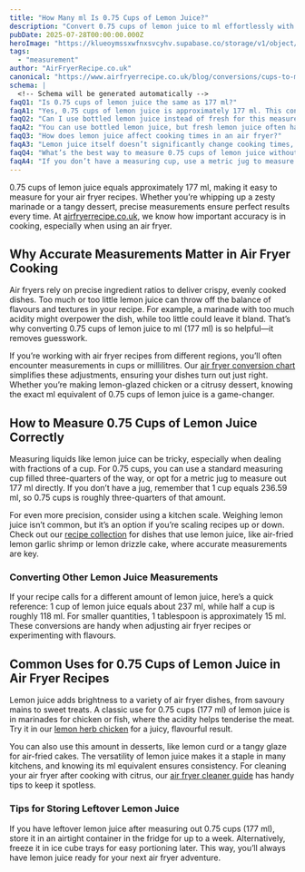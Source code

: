 ```yaml
---
title: "How Many ml Is 0.75 Cups of Lemon Juice?"
description: "Convert 0.75 cups of lemon juice to ml effortlessly with our simple guide. Perfect for air fryer recipes and precise cooking measurements."
pubDate: 2025-07-28T00:00:00.000Z
heroImage: "https://klueoymssxwfnxsvcyhv.supabase.co/storage/v1/object/public/Shmucket/how-many-ml-is-0-75-cups-of-lemon-juice.webp"
tags:
  - "measurement"
author: "AirFryerRecipe.co.uk"
canonical: "https://www.airfryerrecipe.co.uk/blog/conversions/cups-to-ml/how-many-ml-is-0-75-cups-of-lemon-juice"
schema: |
  <!-- Schema will be generated automatically -->
faqQ1: "Is 0.75 cups of lemon juice the same as 177 ml?"
faqA1: "Yes, 0.75 cups of lemon juice is approximately 177 ml. This conversion is based on the standard metric equivalent of 1 cup being 236.59 ml, so three-quarters of that amount rounds to 177 ml. It’s a handy measurement for air fryer recipes requiring precise acidity levels."
faqQ2: "Can I use bottled lemon juice instead of fresh for this measurement?"
faqA2: "You can use bottled lemon juice, but fresh lemon juice often has a brighter, more vibrant flavour. If substituting, ensure the bottled variety is pure lemon juice without added sugars or preservatives, as these can alter your recipe’s taste and texture in the air fryer."
faqQ3: "How does lemon juice affect cooking times in an air fryer?"
faqA3: "Lemon juice itself doesn’t significantly change cooking times, but it can influence browning and texture. Acidic ingredients like lemon juice may help proteins like chicken or fish cook more evenly, resulting in a crispier exterior. Always follow your air fryer recipe’s recommended timings for best results."
faqQ4: "What’s the best way to measure 0.75 cups of lemon juice without a measuring cup?"
faqA4: "If you don’t have a measuring cup, use a metric jug to measure 177 ml directly. Alternatively, 0.75 cups is equivalent to 12 tablespoons, so you could use a tablespoon measure. For ultimate precision, a kitchen scale set to grams (177 ml ≈ 177 grams for lemon juice) also works."
---
```

<p>0.75 cups of lemon juice equals approximately 177 ml, making it easy to measure for your air fryer recipes. Whether you’re whipping up a zesty marinade or a tangy dessert, precise measurements ensure perfect results every time. At <a href=https://www.airfryerrecipe.co.uk/>airfryerrecipe.co.uk</a>, we know how important accuracy is in cooking, especially when using an air fryer.</p>

<h2>Why Accurate Measurements Matter in Air Fryer Cooking</h2>
<p>Air fryers rely on precise ingredient ratios to deliver crispy, evenly cooked dishes. Too much or too little lemon juice can throw off the balance of flavours and textures in your recipe. For example, a marinade with too much acidity might overpower the dish, while too little could leave it bland. That’s why converting 0.75 cups of lemon juice to ml (177 ml) is so helpful—it removes guesswork.</p>
<p>If you’re working with air fryer recipes from different regions, you’ll often encounter measurements in cups or millilitres. Our <a href=https://www.airfryerrecipe.co.uk/air-fryer-conversion-chart>air fryer conversion chart</a> simplifies these adjustments, ensuring your dishes turn out just right. Whether you’re making lemon-glazed chicken or a citrusy dessert, knowing the exact ml equivalent of 0.75 cups of lemon juice is a game-changer.</p>

<h2>How to Measure 0.75 Cups of Lemon Juice Correctly</h2>
<p>Measuring liquids like lemon juice can be tricky, especially when dealing with fractions of a cup. For 0.75 cups, you can use a standard measuring cup filled three-quarters of the way, or opt for a metric jug to measure out 177 ml directly. If you don’t have a jug, remember that 1 cup equals 236.59 ml, so 0.75 cups is roughly three-quarters of that amount.</p>
<p>For even more precision, consider using a kitchen scale. Weighing lemon juice isn’t common, but it’s an option if you’re scaling recipes up or down. Check out our <a href=https://www.airfryerrecipe.co.uk/recipes>recipe collection</a> for dishes that use lemon juice, like air-fried lemon garlic shrimp or lemon drizzle cake, where accurate measurements are key.</p>

<h3>Converting Other Lemon Juice Measurements</h3>
<p>If your recipe calls for a different amount of lemon juice, here’s a quick reference: 1 cup of lemon juice equals about 237 ml, while half a cup is roughly 118 ml. For smaller quantities, 1 tablespoon is approximately 15 ml. These conversions are handy when adjusting air fryer recipes or experimenting with flavours.</p>

<h2>Common Uses for 0.75 Cups of Lemon Juice in Air Fryer Recipes</h2>
<p>Lemon juice adds brightness to a variety of air fryer dishes, from savoury mains to sweet treats. A classic use for 0.75 cups (177 ml) of lemon juice is in marinades for chicken or fish, where the acidity helps tenderise the meat. Try it in our <a href=https://www.airfryerrecipe.co.uk/recipe-category/chicken>lemon herb chicken</a> for a juicy, flavourful result.</p>
<p>You can also use this amount in desserts, like lemon curd or a tangy glaze for air-fried cakes. The versatility of lemon juice makes it a staple in many kitchens, and knowing its ml equivalent ensures consistency. For cleaning your air fryer after cooking with citrus, our <a href=https://www.airfryerrecipe.co.uk/air-fryer-cleaner>air fryer cleaner guide</a> has handy tips to keep it spotless.</p>

<h3>Tips for Storing Leftover Lemon Juice</h3>
<p>If you have leftover lemon juice after measuring out 0.75 cups (177 ml), store it in an airtight container in the fridge for up to a week. Alternatively, freeze it in ice cube trays for easy portioning later. This way, you’ll always have lemon juice ready for your next air fryer adventure.</p>
